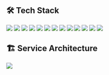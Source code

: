 ## 🛠 Tech Stack
<img src="https://img.shields.io/badge/Java-007396?style=flat-square&logo=java&logoColor=white"/>
<img src="https://img.shields.io/badge/Spring-6DB33F?style=flat&logo=spring&logoColor=white"/> <img src="https://img.shields.io/badge/Spring Boot-6DB33F?style=flat&logo=springboot&logoColor=white"/> <img src="https://img.shields.io/badge/Spring MVC-6DB33F?style=flat&logo=spring&logoColor=white"/> <img src="https://img.shields.io/badge/Spring REST Docs-6DB33F?style=flat&logo=spring&logoColor=white"/> <img src="https://img.shields.io/badge/Spring Data JPA-6DB33F?style=flat&logo=spring&logoColor=white"/>
<img src="https://img.shields.io/badge/Junit5-blue?style=flat&logo=Junit5&logoColor=white"/> <img src="https://img.shields.io/badge/Postman-FF6C37?style=flat-square&logo=Postman&logoColor=white"/>
<img src="https://img.shields.io/badge/MySQL-4479A1?style=flat&logo=mysql&logoColor=white"/> <img src="https://img.shields.io/badge/H2-darkblue?style=flat&logo=h2&logoColor=white"/> <img src="https://img.shields.io/badge/Flyway-CC0200?style=flat&logo=flyway&logoColor=withe"/>
<img src="https://img.shields.io/badge/AWS-232F3E?style=flat&logo=amazonaws&logoColor=white"/> <img src="https://img.shields.io/badge/GithubActions-2088FF?style=flat&logo=githubactions&logoColor=white"/>

## 🏗️ Service Architecture
<img src="https://i.esdrop.com/d/f/fgEMhR98LL/dCSiB8dZCV.png"/>
